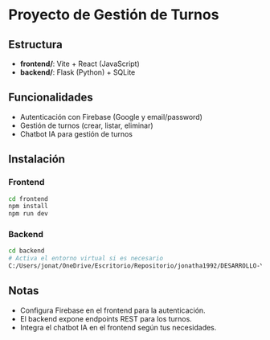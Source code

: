 
# Proyecto de Gestión de Turnos

## Estructura
- **frontend/**: Vite + React (JavaScript)
- **backend/**: Flask (Python) + SQLite

## Funcionalidades
- Autenticación con Firebase (Google y email/password)
- Gestión de turnos (crear, listar, eliminar)
- Chatbot IA para gestión de turnos

## Instalación

### Frontend
```bash
cd frontend
npm install
npm run dev
```

### Backend
```bash
cd backend
# Activa el entorno virtual si es necesario
C:/Users/jonat/OneDrive/Escritorio/Repositorio/jonatha1992/DESARROLLO-Y-ARQUITECTURAS-WEB/Proyecto_Final/.venv/Scripts/python.exe app.py
```

## Notas
- Configura Firebase en el frontend para la autenticación.
- El backend expone endpoints REST para los turnos.
- Integra el chatbot IA en el frontend según tus necesidades.
